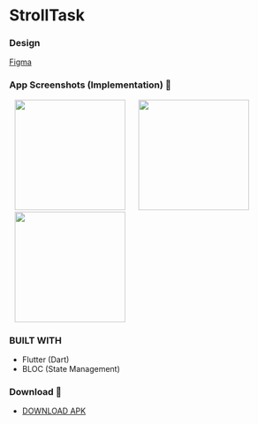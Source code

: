 # StrollTask

### Design
<a href="https://www.figma.com/design/Hn10C6kYVAOKu9noB2bFOM/Front-End-Interview-Task?node-id=1-975&t=g9xex9Kx0WKQlt6I-0" target="_blank">Figma</a>

### App Screenshots (Implementation) 🌈

<p>
    <img src="https://github.com/user-attachments/assets/5983b2b5-bc32-4664-8454-d72dae2dc9dc" width="200px" hspace="10"/>
    <img src="https://github.com/user-attachments/assets/100fc613-b33b-45b8-8279-1ea3782f722f" width="200px" hspace="10"/>
    <img src="https://github.com/user-attachments/assets/5f28ffbe-c748-494d-9449-0aff2945aec3" width="200px" hspace="10"/>
</p>

### BUILT WITH
* Flutter (Dart)
* BLOC (State Management)

### Download 📱

- [DOWNLOAD APK](https://github.com/ibrajix/stroll_task/releases/download/v1.0/app-release.apk/)
